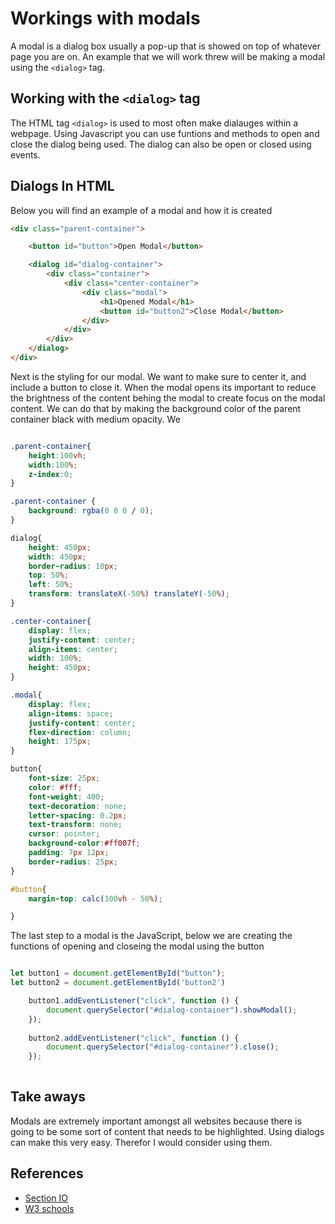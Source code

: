 # Workings with modals

A modal is a dialog box usually a pop-up that is showed on top of whatever page you are on. An example that we will work
threw will be making a modal using the ```<dialog>``` tag. 

## Working with the ```<dialog>``` tag

The HTML tag ```<dialog>``` is used to most often make dialauges within a webpage.
Using Javascript you can use funtions and methods to open and close the dialog being used. The dialog can also be
open or closed using events. 

## Dialogs In HTML

Below you will find an example of a modal and how it is created

```html
<div class="parent-container">

    <button id="button">Open Modal</button>

    <dialog id="dialog-container">
        <div class="container">
            <div class="center-container">
                <div class="modal">
                    <h1>Opened Modal</h1>
                    <button id="button2">Close Modal</button>
                </div>
            </div>
        </div>
    </dialog>
</div>
```

Next is the styling for our modal. We want to make sure to center it, and include a button to close it. When the modal opens its important to reduce the brightness of the content behing the modal to create focus on the modal content. We can do that by making the background color of the parent container black with medium opacity. We

```css

.parent-container{
    height:100vh;
    width:100%;
    z-index:0;
}

.parent-container {
	background: rgba(0 0 0 / 0);
}

dialog{
    height: 450px;
    width: 450px;
    border-radius: 10px;
    top: 50%;
    left: 50%;
    transform: translateX(-50%) translateY(-50%);
}

.center-container{
    display: flex;
    justify-content: center;
    align-items: center;
    width: 100%;
    height: 450px;
}

.modal{
    display: flex;
    align-items: space;
    justify-content: center;
    flex-direction: column;
    height: 175px;
}

button{
    font-size: 25px;
    color: #fff;
    font-weight: 400;
    text-decoration: none;
    letter-spacing: 0.2px;
    text-transform: none;
    cursor: pointer;
    background-color:#ff007f;
    padding: 7px 12px;
    border-radius: 25px;
}

#button{
    margin-top: calc(100vh - 50%);

}


```

The last step to a modal is the JavaScript, below we are creating the functions of opening and closeing the modal using the button

```javascript

let button1 = document.getElementById("button");
let button2 = document.getElementById('button2')

	button1.addEventListener("click", function () {
		document.querySelector("#dialog-container").showModal();
	});
    
	button2.addEventListener("click", function () {
		document.querySelector("#dialog-container").close();
	});
    

```

## Take aways 

Modals are extremely important amongst all websites because there is going to be some sort of content that needs to be highlighted. Using dialogs can make this very easy. 
Therefor I would consider using them.



## References

- [Section IO](https://www.section.io/engineering-education/creating-a-modal-dialog-with-tailwind-css/)
- [W3 schools](https://www.w3schools.com/w3css/w3css_modal.asp#:~:text=A%20modal%20is%20a%20dialog,%C3%97)

